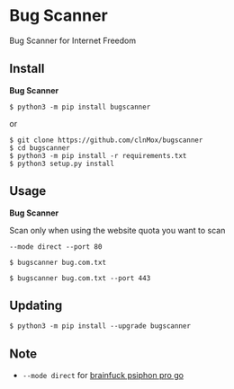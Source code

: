 # Bug Scanner

Bug Scanner for Internet Freedom


Install
-------

**Bug Scanner**

    $ python3 -m pip install bugscanner

or

    $ git clone https://github.com/clnMox/bugscanner
    $ cd bugscanner
    $ python3 -m pip install -r requirements.txt
    $ python3 setup.py install


Usage
-----

**Bug Scanner**

Scan only when using the website quota you want to scan

`--mode direct --port 80`

    $ bugscanner bug.com.txt

<!-- -->

    $ bugscanner bug.com.txt --port 443


Updating
--------

    $ python3 -m pip install --upgrade bugscanner


Note
----

- `--mode direct` for [brainfuck psiphon pro go](https://github.com/aztecrabbit/brainfuck-psiphon-pro-go)